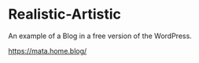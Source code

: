 # Realistic-Artistic
An example of a Blog in a free version of the WordPress.

https://mata.home.blog/
